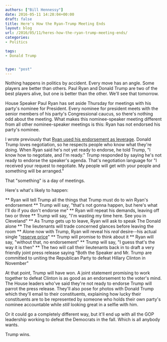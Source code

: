```yaml
---
authors: ["Bill Hennessy"]
date: 2016-05-11 14:28:04+00:00
draft: false
title: Here's How the Ryan-Trump Meeting Ends
layout: blog
url: /2016/05/11/heres-how-the-ryan-trump-meeting-ends/
categories:
- Politics

tags:
- Donald Trump


type: "post"
---
```


Nothing happens in politics by accident. Every move has an angle. Some players are better than others. Paul Ryan and Donald Trump are two of the best players alive, but one is better than the other. We'll see that tomorrow.

House Speaker Paul Ryan has set aside Thursday for meetings with his party's nominee for President. Every nominee for president meets with the senior members of his party's Congressional caucus, so there's nothing odd about the meeting. What makes this nominee-speaker meeting different from all other nominee-speaker meetings is this: Ryan has not endorsed his party's nominee.

I wrote previously that [Ryan used his endorsement as leverage](https://hennessysview.com/2016/05/05/world-leaders-and-paul-ryan-begin-negotiating-with-trump/). Donald Trump loves negotiation, so he respects people who know what they're doing. When Ryan said he's not yet ready to endorse, he told Trump, "I know how to negotiate, and I'm ready." Trump responded by saying he's not ready to endorse the speaker's agenda. That's negotiation language for "I received your request to negotiate. My people will get with your people and something will be arranged."

That "something" is a day of meetings.

Here's what's likely to happen:




** Ryan will tell Trump all the things that Trump must do to win Ryan's endorsement
** Trump will say, "that's not gonna happen, but here's what I'll do if you don't endorse me"
** Ryan will repeat his demands, leaving off two or three
** Trump will say, "I'm wasting my time here. See you in Cleveland"
** As Trump gets up to leave, Ryan will ask to speak The Donald alone
** The lieutenants will trade concerned glances before leaving the room
** Alone now with Trump, Ryan will reveal his _real_ desire--his actual single "[reserve price](https://businessconcepts101.blogspot.com/2012/11/negotiations-BATNA-and-walkaway-price.html)"
** Trump will promise to think about it
** Ryan will say, "without that, no endorsement"
** Trump will say, "I guess that's the way it is then"
** The two will call their lieutenants back in to draft a very friendly joint press release saying "Both the Speaker and Mr. Trump are committed to uniting the Republican Party to defeat Hillary Clinton in November"


At that point, Trump will have won. A joint statement promising to work together to defeat Clinton is as good as an endorsement to the voter's mind. The House leaders who've said they're not ready to endorse Trump will parrot the press release. They'll also pose for photos with Donald Trump which they'll email to their constituents, explaining how lucky their constituents are to be represented by someone who holds their own party's nominee accountable while _still_ looking great in a selfie with him.

Or it could go a completely different way, but it'll end up with all the GOP leadership working to defeat the Democrats in the fall. Which is all anybody wants.

Trump wins.
